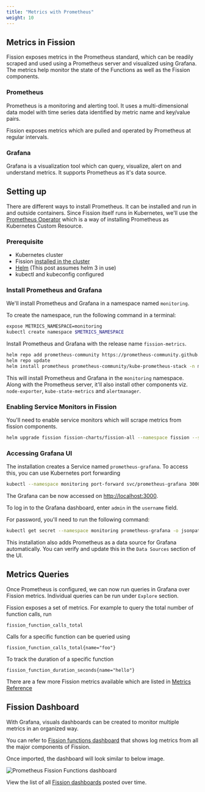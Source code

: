 ```yaml
---
title: "Metrics with Prometheus"
weight: 10
---
```


## Metrics in Fission

Fission exposes metrics in the Prometheus standard, which can be readily scraped and used using a Prometheus server and visualized using Grafana.
The metrics help monitor the state of the Functions as well as the Fission components.

### Prometheus

Prometheus is a monitoring and alerting tool.
It uses a multi-dimensional data model with time series data identified by metric name and key/value pairs.

Fission exposes metrics which are pulled and operated by Prometheus at regular intervals.

### Grafana

Grafana is a visualization tool which can query, visualize, alert on and understand metrics.
It supports Prometheus as it's data source.

## Setting up

There are different ways to install Prometheus.
It can be installed and run in and outside containers.
Since Fission itself runs in Kubernetes, we'll use the [Prometheus Operator](https://github.com/prometheus-operator/prometheus-operator) which is a way of installing Prometheus as Kubernetes Custom Resource.

### Prerequisite

- Kubernetes cluster
- Fission [installed in the cluster](/docs/installation/)
- [Helm](https://helm.sh/) (This post assumes helm 3 in use)
- kubectl and kubeconfig configured

### Install Prometheus and Grafana

We'll install Prometheus and Grafana in a namespace named `monitoring`.

To create the namespace, run the following command in a terminal:

```bash
expose METRICS_NAMESPACE=monitoring
kubectl create namespace $METRICS_NAMESPACE
```

Install Prometheus and Grafana with the release name `fission-metrics`.

```bash
helm repo add prometheus-community https://prometheus-community.github.io/helm-charts
helm repo update
helm install prometheus prometheus-community/kube-prometheus-stack -n monitoring --set prometheus.prometheusSpec.podMonitorSelectorNilUsesHelmValues=false,prometheus.prometheusSpec.serviceMonitorSelectorNilUsesHelmValues=false
```

This will install Prometheus and Grafana in the `monitoring` namespace.
Along with the Prometheus server, it'll also install other components viz. `node-exporter`, `kube-state-metrics` and `alertmanager`.

### Enabling Service Monitors in Fission

You'll need to enable service monitors which will scrape metrics from fission components.

```bash
helm upgrade fission fission-charts/fission-all --namespace fission --set serviceMonitor.enabled=true --set serviceMonitor.namespace=monitoring
```

### Accessing Grafana UI

The installation creates a Service named `prometheus-grafana`. To access this, you can use Kubernetes port forwarding

```bash
kubectl --namespace monitoring port-forward svc/prometheus-grafana 3000:80
```

The Grafana can be now accessed on <http://localhost:3000>.

To log in to the Grafana dashboard, enter `admin` in the `username` field.

For password, you'll need to run the following command:

```bash
kubectl get secret --namespace monitoring prometheus-grafana -o jsonpath="{.data.admin-password}" | base64 --decode ; echo
```
  
This installation also adds Prometheus as a data source for Grafana automatically.
You can verify and update this in the `Data Sources` section of the UI.

## Metrics Queries

Once Prometheus is configured, we can now run queries in Grafana over Fission metrics.
Individual queries can be run under `Explore` section.

Fission exposes a set of metrics. For example to query the total number of function calls, run

```text
fission_function_calls_total
```

Calls for a specific function can be queried using

```text
fission_function_calls_total{name="foo"}
```

To track the duration of a specific function

```text
fission_function_duration_seconds{name="hello"}
```

There are a few more Fission metrics available which are listed in [Metrics Reference](/docs/reference/metrics-reference)

## Fission Dashboard

With Grafana, visuals dashboards can be created to monitor multiple metrics in an organized way.

You can refer to [Fission functions dashboard](https://github.com/fission/examples/blob/main/miscellaneous/dashboards/prometheus-fission-functions.json) that shows log metrics from all the major components of Fission.

Once imported, the dashboard will look similar to below image.

![Prometheus Fission Functions dashboard](../assets/prometheus-grafana.png)

View the list of all [Fission dashboards](https://github.com/fission/examples/tree/main/miscellaneous/dashboards) posted over time.

